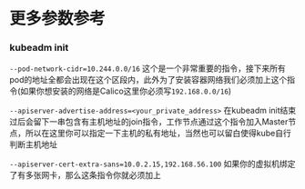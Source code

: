 # 更多参数参考

### kubeadm init

 `--pod-network-cidr=10.244.0.0/16` 这个是一个非常重要的指令，接下来所有pod的地址全都会出现在这个区段内，此外为了安装容器网络我们必须加上这个指令\(如果你想安装的网络是Calico这里你必须写`192.168.0.0/16`\)

 `--apiserver-advertise-address=<your_private_address>` 在kubeadm init结束过后会留下一串包含有主机地址的join指令，工作节点通过这个指令加入Master节点，所以在这里你可以指定一下主机的私有地址，当然也可以留白使得kube自行判断主机地址

 `--apiserver-cert-extra-sans=10.0.2.15,192.168.56.100` 如果你的虚拟机绑定了有多张网卡，那么这条指令你就必须加上



